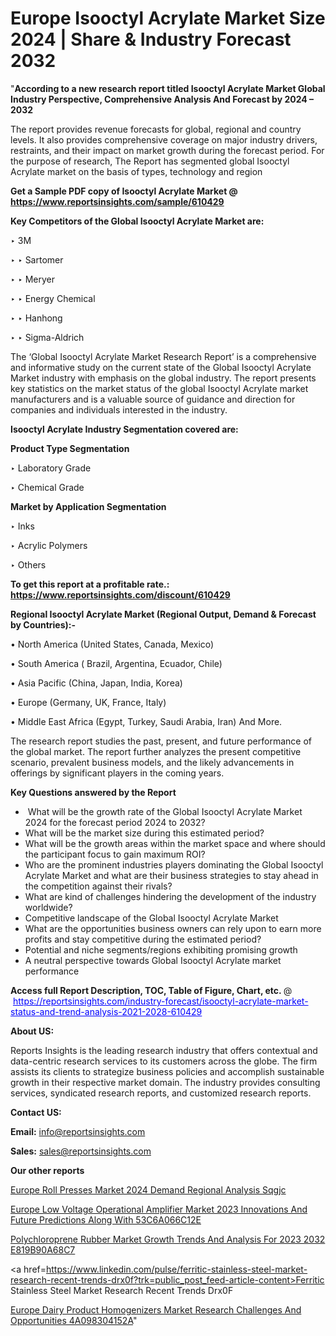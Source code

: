 # Europe Isooctyl Acrylate Market Size 2024 | Share & Industry Forecast 2032

"<strong>According to a new research report titled Isooctyl Acrylate Market Global Industry Perspective, Comprehensive Analysis And Forecast by 2024 – 2032</strong>

The report provides revenue forecasts for global, regional and country levels. It also provides comprehensive coverage on major industry drivers, restraints, and their impact on market growth during the forecast period. For the purpose of research, The Report has segmented global Isooctyl Acrylate market on the basis of types, technology and region

<strong>Get a Sample PDF copy of Isooctyl Acrylate Market </strong><strong>@<a href=https://www.reportsinsights.com/sample/610429 style=color:#0000ff;> https://www.reportsinsights.com/sample/610429</a></strong></font>

<strong>Key Competitors of the Global Isooctyl Acrylate Market are:</strong>

‣ 3M

‣ 
‣ Sartomer

‣ 
‣ Meryer

‣ 
‣ Energy Chemical

‣ 
‣ Hanhong

‣ 
‣ Sigma-Aldrich

The ‘Global Isooctyl Acrylate Market Research Report’ is a comprehensive and informative study on the current state of the Global Isooctyl Acrylate Market industry with emphasis on the global industry. The report presents key statistics on the market status of the global Isooctyl Acrylate market manufacturers and is a valuable source of guidance and direction for companies and individuals interested in the industry.

<strong>Isooctyl Acrylate Industry Segmentation covered are:</strong>

<strong>Product Type Segmentation</strong>

‣    Laboratory Grade

‣ Chemical Grade

<strong>Market by Application Segmentation</strong>

‣   Inks

‣ Acrylic Polymers

‣ Others

<strong>To get this report at a profitable rate.: <a href=https://www.reportsinsights.com/discount/610429 style=color:#0000ff;>https://www.reportsinsights.com/discount/610429</a></strong></font>

<strong>Regional Isooctyl Acrylate Market (Regional Output, Demand &amp; Forecast by Countries):-</strong>

• North America (United States, Canada, Mexico)

• South America ( Brazil, Argentina, Ecuador, Chile)

• Asia Pacific (China, Japan, India, Korea)

• Europe (Germany, UK, France, Italy)

• Middle East Africa (Egypt, Turkey, Saudi Arabia, Iran) And More.

The research report studies the past, present, and future performance of the global market. The report further analyzes the present competitive scenario, prevalent business models, and the likely advancements in offerings by significant players in the coming years.

<strong>Key Questions answered by the Report</strong>
<ul>
  <li> What will be the growth rate of the Global Isooctyl Acrylate Market 2024 for the forecast period 2024 to 2032?</li>
  <li>What will be the market size during this estimated period?</li>
  <li>What will be the growth areas within the market space and where should the participant focus to gain maximum ROI?</li>
  <li>Who are the prominent industries players dominating the Global Isooctyl Acrylate Market and what are their business strategies to stay ahead in the competition against their rivals?</li>
  <li>What are kind of challenges hindering the development of the industry worldwide?</li>
  <li>Competitive landscape of the Global Isooctyl Acrylate Market</li>
  <li>What are the opportunities business owners can rely upon to earn more profits and stay competitive during the estimated period?</li>
  <li>Potential and niche segments/regions exhibiting promising growth</li>
  <li>A neutral perspective towards Global Isooctyl Acrylate market performance</li>
</ul>
<strong>Access full Report Description, TOC, Table of Figure, Chart, etc. </strong>@  <a href=https://reportsinsights.com/industry-forecast/isooctyl-acrylate-market-status-and-trend-analysis-2021-2028-610429 style=color:#0000ff;>https://reportsinsights.com/industry-forecast/isooctyl-acrylate-market-status-and-trend-analysis-2021-2028-610429</a></font>

<strong><strong>About US</strong>:</strong>

Reports Insights is the leading research industry that offers contextual and data-centric research services to its customers across the globe. The firm assists its clients to strategize business policies and accomplish sustainable growth in their respective market domain. The industry provides consulting services, syndicated research reports, and customized research reports.

<strong>Contact US:</strong>

<p class=""""><b>Email:</b> <a href=mailto:info@reportsinsights.com>info@reportsinsights.com</a></p>
<p class=""""><b>Sales:</b> <a href=mailto:sales@reportsinsights.com>sales@reportsinsights.com</a></p>

<strong>Our other reports</strong>

<a href=https://www.linkedin.com/pulse/europe-roll-presses-market-2024-demand-regional-analysis-sqgjc/>Europe Roll Presses Market 2024 Demand Regional Analysis Sqgjc</a>

<a href=https://medium.com/@shindeaaswini6/europe-low-voltage-operational-amplifier-market-2023-innovations-and-future-predictions-along-with-53c6a066c12e>Europe Low Voltage Operational Amplifier Market 2023 Innovations And Future Predictions Along With 53C6A066C12E</a>

<a href=https://medium.com/@tidke9676/polychloroprene-rubber-market-growth-trends-and-analysis-for-2023-2032-e819b90a68c7>Polychloroprene Rubber Market Growth Trends And Analysis For 2023 2032 E819B90A68C7</a>

<a href=https://www.linkedin.com/pulse/ferritic-stainless-steel-market-research-recent-trends-drx0f?trk=public_post_feed-article-content>Ferritic Stainless Steel Market Research Recent Trends Drx0F</a>

<a href=https://medium.com/@nadeemkazi0003/europe-dairy-product-homogenizers-market-research-challenges-and-opportunities-4a098304152a>Europe Dairy Product Homogenizers Market Research Challenges And Opportunities 4A098304152A</a>"
